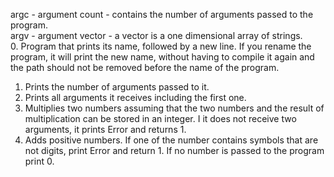 argc - argument count - contains the number of arguments passed to the program.  
argv - argument vector - a vector is a one dimensional array of strings.  
 0. Program that prints its name, followed by a new line. If you rename the program, it will print the new name, without having to compile it again and the path should not be removed before the name of the program.  
 1. Prints the number of arguments passed to it.  
 2. Prints all arguments it receives including the first one.  
 3. Multiplies two numbers assuming that the two numbers and the result of multiplication can be stored in an integer. I it does not receive two arguments, it prints Error and returns 1.  
 4. Adds positive numbers. If one of the number contains symbols that are not digits, print Error and return 1. If no number is passed to the program print 0.
